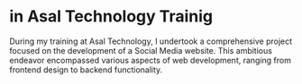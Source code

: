 # in Asal Technology Trainig
During my training at Asal Technology, I undertook a comprehensive project focused on the development of a Social Media website.
This ambitious endeavor encompassed various aspects of web development, ranging from frontend design to backend functionality.

